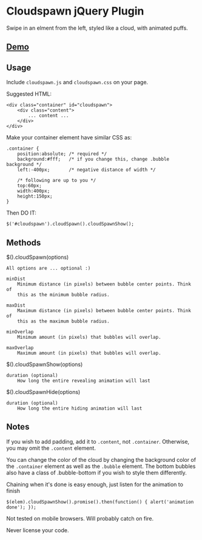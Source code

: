 Cloudspawn jQuery Plugin
========================

Swipe in an elment from the left, styled like a cloud, with animated puffs.

## [Demo](http://jsfiddle.net/delvarworld/vVFxS/7/)

## Usage

Include `cloudspawn.js` and `cloudspawn.css` on your page.

Suggested HTML:

    <div class="container" id="cloudspawn">
        <div class="content">
            ... content ...
        </div>
    </div>

Make your container element have similar CSS as:

    .container {
        position:absolute; /* required */
        background:#fff;   /* if you change this, change .bubble background */
        left:-400px;       /* negative distance of width */

        /* following are up to you */
        top:60px;
        width:400px;
        height:150px;
    }

Then DO IT:

    $('#cloudspawn').cloudSpawn().cloudSpawnShow();

## Methods

$().cloudSpawn(options)

    All options are ... optional :)

    minDist
        Minimum distance (in pixels) between bubble center points. Think of
        this as the minimum bubble radius.

    maxDist
        Maximum distance (in pixels) between bubble center points. Think of
        this as the maximum bubble radius.

    minOverlap
        Minimum amount (in pixels) that bubbles will overlap.

    maxOverlap
        Maximum amount (in pixels) that bubbles will overlap.

$().cloudSpawnShow(options)

    duration (optional)
        How long the entire revealing animation will last

$().cloudSpawnHide(options)

    duration (optional)
        How long the entire hiding animation will last

## Notes

If you wish to add padding, add it to `.content`, not `.container`. Otherwise,
you may omit the `.content` element.

You can change the color of the cloud by changing the background color of the
`.container` element as well as the `.bubble` element. The bottom bubbles also
have a class of .bubble-bottom if you wish to style them differently.

Chaining when it's done is easy enough, just listen for the animation to finish

    $(elem).cloudSpawnShow().promise().then(function() { alert('animation done'); });

Not tested on mobile browsers. Will probably catch on fire.

Never license your code.
